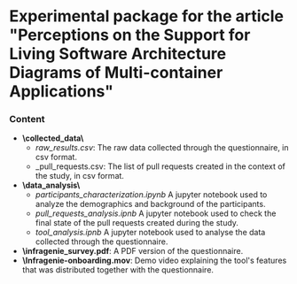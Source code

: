 # Experimental package for the article "Perceptions on the Support for Living Software Architecture Diagrams of Multi-container Applications"

### Content 

* **\collected_data\\**
  * _raw_results.csv_: The raw data collected through the questionnaire, in csv format.
  * _pull_requests.csv: The list of pull requests created in the context of the study, in csv format.
* **\data_analysis\\**
  * _participants_characterization.ipynb_ A jupyter notebook used to analyze the demographics and background of the participants.
  * _pull_requests_analysis.ipnb_ A jupyter notebook used to check the final state of the pull requests created during the study. 
  * _tool_analysis.ipnb_ A jupyter notebook used to analyse the data collected through the questionnaire.
* **\infragenie_survey.pdf**: A PDF version of the questionnaire.
* **\Infragenie-onboarding.mov**: Demo video explaining the tool's features that was distributed together with the questionnaire.

